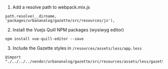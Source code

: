 1. Add a resolve path to webpack.mix.js

```
path.resolve(__dirname, 'packages/urbananalog/gazette/src/resources/js'),
```

2. Install the Vuejs Quill NPM packages (wysiwyg editor)

```
npm install vue-quill-editor --save
```

3. Include the Gazette styles in `/resources/assets/less/app.less`

```
@import "./../../../vendor/urbananalog/gazette/src/resources/assets/less/gazette";
```
